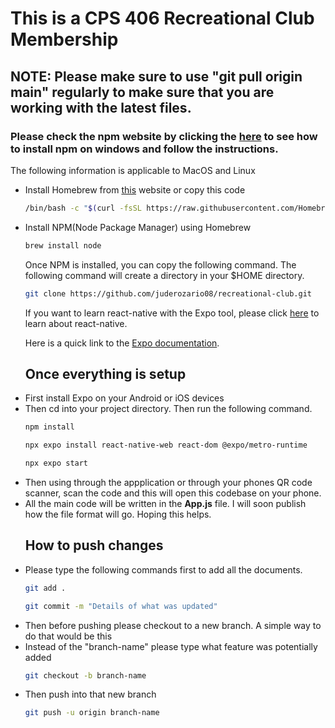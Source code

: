<h1>This is a CPS 406 Recreational Club Membership</h1>
<h2>NOTE: Please make sure to use "git pull origin main" regularly to make sure that you are working with the latest files.</h2>

<h3>Please check the npm website by clicking the <a href="https://docs.npmjs.com/downloading-and-installing-node-js-and-npm">here</a> to see how to install npm on windows and follow the instructions.</h3>
<p> The following information is applicable to MacOS and Linux </p>
<ul> <li>Install Homebrew from <a href="https://brew.sh/">this</a> website or copy this code</li>
  
```sh
/bin/bash -c "$(curl -fsSL https://raw.githubusercontent.com/Homebrew/install/HEAD/install.sh)"
```

<li>Install NPM(Node Package Manager) using Homebrew</li>

```sh
brew install node
```

<p>Once NPM is installed, you can copy the following command. The following command will create a directory in your $HOME directory.</p>

```sh
git clone https://github.com/juderozario08/recreational-club.git
```

<p>If you want to learn react-native with the Expo tool, please click <a href="https://reactnative.dev/docs/getting-started">here</a> to learn about react-native.
<p>Here is a quick link to the <a href="https://docs.expo.dev/">Expo documentation</a>.</p>

<h2>Once everything is setup</h2>
  <li>First install Expo on your Android or iOS devices</li>
  <li>Then cd into your project directory. Then run the following command.</li>

```sh
npm install
```

```sh
npx expo install react-native-web react-dom @expo/metro-runtime
```

```sh
npx expo start
```
  <li>Then using through the appplication or through your phones QR code scanner, scan the code and this will open this codebase on your phone.</li>
  <li>All the main code will be written in the <b>App.js</b> file. I will soon publish how the file format will go. Hoping this helps.</li>
    <h2>How to push changes</h2>
  <li>Please type the following commands first to add all the documents.</li>

  ```sh
  git add .
  ```
  ```sh
  git commit -m "Details of what was updated" 
  ```
  <li>
    Then before pushing please checkout to a new branch. A simple way to do that would be this
    <li>Instead of the "branch-name" please type what feature was potentially added</li>
  </li>
  
  ```bash
  git checkout -b branch-name
  ```
  <li>Then push into that new branch</li>

  ```bash
  git push -u origin branch-name
  ```
</ul>

